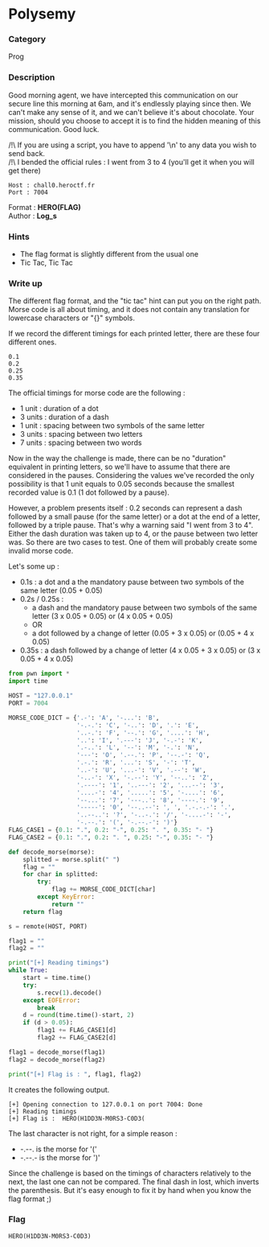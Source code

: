 # Polysemy

### Category

Prog

### Description

Good morning agent, we have intercepted this communication on our secure line this
morning at 6am, and it's endlessly playing since then. We can't make any sense of it, and we
can't believe it's about chocolate. Your mission, should you choose to accept it is
to find the hidden meaning of this communication. Good luck.

/!\ If you are using a script, you have to append '\n' to any data you wish to send back.<br>
/!\ I bended the official rules : I went from 3 to 4 (you'll get it when you will get there)

```
Host : chall0.heroctf.fr
Port : 7004
```

Format : **HERO(FLAG)**<br>
Author : **Log_s**

### Hints
 - The flag format is slightly different from the usual one
 - Tic Tac, Tic Tac

### Write up

The different flag format, and the "tic tac" hint can put you on the right path. Morse code is all about
timing, and it does not contain any translation for lowercase characters or "{}" symbols.

If we record the different timings for each printed letter, there are these four different ones.
```
0.1
0.2
0.25
0.35
```

The official timings for morse code are the following : 
 - 1 unit : duration of a dot
 - 3 units : duration of a dash
 - 1 unit : spacing between two symbols of the same letter
 - 3 units : spacing between two letters
 - 7 units : spacing between two words

Now in the way the challenge is made, there can be no "duration" equivalent in printing letters,
so we'll have to assume that there are considered in the pauses. Considering the values we've recorded
the only possibility is that 1 unit equals to 0.05 seconds because the smallest recorded value is 0.1
(1 dot followed by a pause).

However, a problem presents itself : 0.2 seconds can represent a dash followed by a small pause (for the same letter)
or a dot at the end of a letter, followed by a triple pause. That's why a warning said "I went from
3 to 4". Either the dash duration was taken up to 4, or the pause between two letter was. So there are
two cases to test. One of them will probably create some invalid morse code.

Let's some up :
 - 0.1s : a dot and a the mandatory pause between two symbols of the same letter (0.05 + 0.05)
 - 0.2s / 0.25s : 
   - a dash and the mandatory pause between two symbols of the same letter (3 x 0.05 + 0.05) or (4 x 0.05 + 0.05)
    - OR
    - a dot followed by a change of letter (0.05 + 3 x 0.05) or (0.05 + 4 x 0.05)
 - 0.35s : a dash followed by a change of letter (4 x 0.05 + 3 x 0.05) or (3 x 0.05 + 4 x 0.05)

```python
from pwn import *
import time

HOST = "127.0.0.1"
PORT = 7004

MORSE_CODE_DICT = {'.-': 'A', '-...': 'B',
                   '-.-.': 'C', '-..': 'D', '.': 'E',
                   '..-.': 'F', '--.': 'G', '....': 'H',
                   '..': 'I', '.---': 'J', '-.-': 'K',
                   '.-..': 'L', '--': 'M', '-.': 'N',
                   '---': 'O', '.--.': 'P', '--.-': 'Q',
                   '.-.': 'R', '...': 'S', '-': 'T',
                   '..-': 'U', '...-': 'V', '.--': 'W',
                   '-..-': 'X', '-.--': 'Y', '--..': 'Z',
                   '.----': '1', '..---': '2', '...--': '3',
                   '....-': '4', '.....': '5', '-....': '6',
                   '--...': '7', '---..': '8', '----.': '9',
                   '-----': '0', '--..--': ', ', '.-.-.-': '.',
                   '..--..': '?', '-..-.': '/', '-....-': '-',
                   '-.--.': '(', '-.--.-': ')'}
FLAG_CASE1 = {0.1: ".", 0.2: "-", 0.25: ". ", 0.35: "- "}
FLAG_CASE2 = {0.1: ".", 0.2: ". ", 0.25: "-", 0.35: "- "}

def decode_morse(morse):
    splitted = morse.split(" ")
    flag = ""
    for char in splitted:
        try:
            flag += MORSE_CODE_DICT[char]
        except KeyError:
            return ""
    return flag

s = remote(HOST, PORT)

flag1 = ""
flag2 = ""

print("[+] Reading timings")
while True:
    start = time.time()
    try:
        s.recv(1).decode()
    except EOFError:
        break
    d = round(time.time()-start, 2)
    if (d > 0.05):
        flag1 += FLAG_CASE1[d]
        flag2 += FLAG_CASE2[d]

flag1 = decode_morse(flag1)
flag2 = decode_morse(flag2)

print("[+] Flag is : ", flag1, flag2)
```
It creates the following output.
```
[+] Opening connection to 127.0.0.1 on port 7004: Done
[+] Reading timings
[+] Flag is :  HERO(H1DD3N-M0RS3-C0D3( 
```
The last character is not right, for a simple reason : 
 - -.--. is the morse for '('
 - -.--.- is the morse for ')'

Since the challenge is based on the timings of characters relatively to the next, the last one can not be compared.
The final dash in lost, which inverts the parenthesis. But it's easy enough to fix it by hand when
you know the flag format ;)

### Flag

```HERO(H1DD3N-M0RS3-C0D3)```
